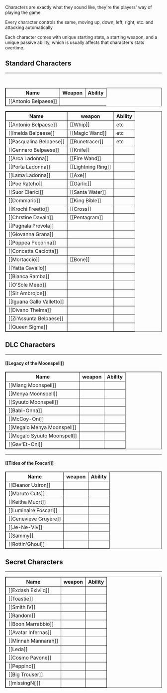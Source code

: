 <head>
	<style>
		table, td, th {
			border: 1px solid;
		}
		table {
			width: 100%;
			border-collapse: collapse;
		}
	</style>
<head>

Characters are exactly what they sound like, they're the players' way of playing the game

Every character controls the same, moving up, down, left, right, etc. and attacking automatically

Each character comes with unique starting stats, a starting weapon, and a unique passive ability, which is usually affects that character's stats overtime.

## Standard Characters
---
<table>  
  <tr>  
    <th>Name</th>  
    <th>Weapon</th>  
    <th>Ability</th>  
  </tr>  
  <tr>  
    <td> [[Antonio Belpaese]] </td>  
  </tr>
</table>

Name|weapon|Ability
-|-|-
[[Antonio Belpaese]]|[[Whip]]|etc
[[Imelda Belpaese]]|[[Magic Wand]]|etc
[[Pasqualina Belpaese]]|[[Runetracer]]|etc
[[Gennaro Belpaese]]|[[Knife]]
[[Arca Ladonna]]|[[Fire Wand]]
[[Porta Ladonna]]|[[Lightning Ring]]
[[Lama Ladonna]]|[[Axe]]
[[Poe Ratcho]]|[[Garlic]]
[[Suor Clerici]]|[[Santa Water]]
[[Dommario]]|[[King Bible]]
[[Krochi Freetto]]|[[Cross]]
[[Chrstine Davain]]|[[Pentagram]]
[[Pugnala Provola]]|
[[Giovanna Grana]]|
[[Poppea Pecorina]]|
[[Concetta Caciotta]]|
[[Mortaccio]]|[[Bone]]|
[[Yatta Cavallo]]|
[[Bianca Ramba]]|
[[O'Sole Meeo]]|
[[Sir Ambrojoe]]|
[[Iguana Gallo Valletto]]|
[[Divano Thelma]]|
[[Zi'Assunta Belpaese]]|
[[Queen Sigma]]|

## DLC Characters
---
#### [[Legacy of the Moonspell]]
Name|weapon|Ability
-|-|-
[[Miang Moonspell]]|
[[Menya Moonspell]]|
[[Syuuto Moonspell]]|
[[Babi-Onna]]|
[[McCoy-Oni]]|
[[Megalo Menya Moonspell]]|
[[Megalo Syuuto Moonspell]]|
[[Gav'Et-Oni]]|

---
#### [[Tides of the Foscari]]
Name|weapon|Ability
-|-|-
[[Eleanor Uziron]]|
[[Maruto Cuts]]|
[[Keitha Muort]]|
[[Luminaire Foscari]]|
[[Genevieve Gruyère]]|
[[Je-Ne-Viv]]|
[[Sammy]]|
[[Rottin'Ghoul]]|

## Secret Characters
---
Name|weapon|Ability
-|-|-
[[Exdash Exiviiq]]|
[[Toastie]]|
[[Smith IV]]|
[[Random]]|
[[Boon Marrabbio]]|
[[Avatar Infernas]]|
[[Minnah Mannarah]]|
[[Leda]]|
[[Cosmo Pavone]]|
[[Peppino]]|
[[Big Trouser]]|
[[missingN▯]]|
